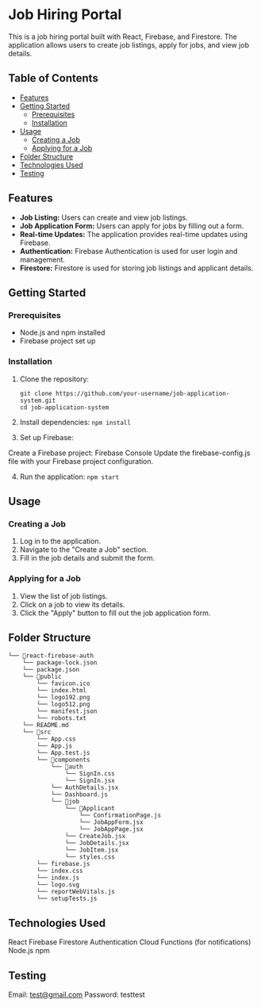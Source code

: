 # Job Hiring Portal

This is a job hiring portal built with React, Firebase, and Firestore. The application allows users to create job listings, apply for jobs, and view job details.

## Table of Contents
- [Features](#features)
- [Getting Started](#getting-started)
  - [Prerequisites](#prerequisites)
  - [Installation](#installation)
- [Usage](#usage)
  - [Creating a Job](#creating-a-job)
  - [Applying for a Job](#applying-for-a-job)
- [Folder Structure](#folder-structure)
- [Technologies Used](#technologies-used)
- [Testing](#testing)

## Features

- **Job Listing:** Users can create and view job listings.
- **Job Application Form:** Users can apply for jobs by filling out a form.
- **Real-time Updates:** The application provides real-time updates using Firebase.
- **Authentication:** Firebase Authentication is used for user login and management.
- **Firestore:** Firestore is used for storing job listings and applicant details.

## Getting Started

### Prerequisites

- Node.js and npm installed
- Firebase project set up

### Installation

1. Clone the repository:

   ```
   git clone https://github.com/your-username/job-application-system.git
   cd job-application-system
   ```
2. Install dependencies:
   ```npm install```

3. Set up Firebase:

  Create a Firebase project: Firebase Console
  Update the firebase-config.js file with your Firebase project configuration.

4. Run the application:
   ```npm start```
   
## Usage
### Creating a Job
  1. Log in to the application.
  2. Navigate to the "Create a Job" section.
  3. Fill in the job details and submit the form.

### Applying for a Job
1. View the list of job listings.
2. Click on a job to view its details.
3. Click the "Apply" button to fill out the job application form.

## Folder Structure

```
└── 📁react-firebase-auth
    └── package-lock.json
    └── package.json
    └── 📁public
        └── favicon.ico
        └── index.html
        └── logo192.png
        └── logo512.png
        └── manifest.json
        └── robots.txt
    └── README.md
    └── 📁src
        └── App.css
        └── App.js
        └── App.test.js
        └── 📁components
            └── 📁auth
                └── SignIn.css
                └── SignIn.jsx
            └── AuthDetails.jsx
            └── Dashboard.js
            └── 📁job
                └── 📁Applicant
                    └── ConfirmationPage.js
                    └── JobAppForm.jsx
                    └── JobAppPage.jsx
                └── CreateJob.jsx
                └── JobDetails.jsx
                └── JobItem.jsx
                └── styles.css
        └── firebase.js
        └── index.css
        └── index.js
        └── logo.svg
        └── reportWebVitals.js
        └── setupTests.js
```
  
## Technologies Used
React
Firebase
Firestore
Authentication
Cloud Functions (for notifications)
Node.js
npm

## Testing
Email: test@gmail.com
Password: testtest
